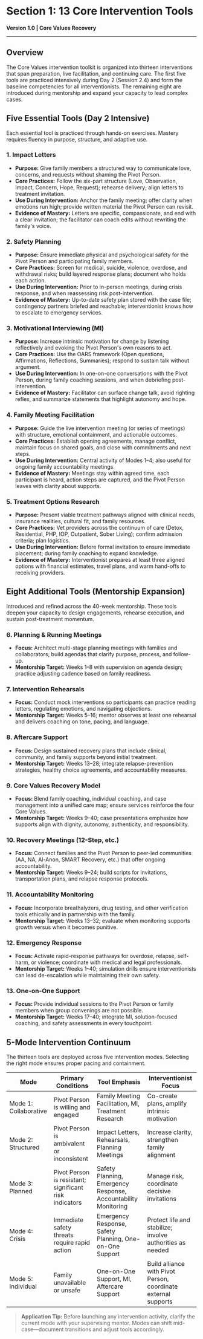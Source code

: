 # Section 1: 13 Core Intervention Tools

**Version 1.0 | Core Values Recovery**

---

## Overview

The Core Values intervention toolkit is organized into thirteen interventions that span preparation, live facilitation, and continuing care. The first five tools are practiced intensively during Day 2 (Session 2.4) and form the baseline competencies for all interventionists. The remaining eight are introduced during mentorship and expand your capacity to lead complex cases.

## Five Essential Tools (Day 2 Intensive)

Each essential tool is practiced through hands-on exercises. Mastery requires fluency in purpose, structure, and adaptive use.

### 1. Impact Letters

- **Purpose:** Give family members a structured way to communicate love, concerns, and requests without shaming the Pivot Person.
- **Core Practices:** Follow the six-part structure (Love, Observation, Impact, Concern, Hope, Request); rehearse delivery; align letters to treatment invitation.
- **Use During Intervention:** Anchor the family meeting; offer clarity when emotions run high; provide written material the Pivot Person can revisit.
- **Evidence of Mastery:** Letters are specific, compassionate, and end with a clear invitation; the facilitator can coach edits without rewriting the family's voice.

### 2. Safety Planning

- **Purpose:** Ensure immediate physical and psychological safety for the Pivot Person and participating family members.
- **Core Practices:** Screen for medical, suicide, violence, overdose, and withdrawal risks; build layered response plans; document who holds each action.
- **Use During Intervention:** Prior to in-person meetings, during crisis response, and when reassessing risk post-intervention.
- **Evidence of Mastery:** Up-to-date safety plan stored with the case file; contingency partners briefed and reachable; interventionist knows how to escalate to emergency services.

### 3. Motivational Interviewing (MI)

- **Purpose:** Increase intrinsic motivation for change by listening reflectively and evoking the Pivot Person's own reasons to act.
- **Core Practices:** Use the OARS framework (Open questions, Affirmations, Reflections, Summaries); respond to sustain talk without argument.
- **Use During Intervention:** In one-on-one conversations with the Pivot Person, during family coaching sessions, and when debriefing post-intervention.
- **Evidence of Mastery:** Facilitator can surface change talk, avoid righting reflex, and summarize statements that highlight autonomy and hope.

### 4. Family Meeting Facilitation

- **Purpose:** Guide the live intervention meeting (or series of meetings) with structure, emotional containment, and actionable outcomes.
- **Core Practices:** Establish opening agreements, manage conflict, maintain focus on shared goals, and close with commitments and next steps.
- **Use During Intervention:** Central activity of Modes 1–4; also useful for ongoing family accountability meetings.
- **Evidence of Mastery:** Meetings stay within agreed time, each participant is heard, action steps are captured, and the Pivot Person leaves with clarity about supports.

### 5. Treatment Options Research

- **Purpose:** Present viable treatment pathways aligned with clinical needs, insurance realities, cultural fit, and family resources.
- **Core Practices:** Vet providers across the continuum of care (Detox, Residential, PHP, IOP, Outpatient, Sober Living); confirm admission criteria; plan logistics.
- **Use During Intervention:** Before formal invitation to ensure immediate placement; during family coaching to expand knowledge.
- **Evidence of Mastery:** Interventionist prepares at least three aligned options with financial estimates, travel plans, and warm hand-offs to receiving providers.

## Eight Additional Tools (Mentorship Expansion)

Introduced and refined across the 40-week mentorship. These tools deepen your capacity to design engagements, rehearse execution, and sustain post-treatment momentum.

### 6. Planning & Running Meetings

- **Focus:** Architect multi-stage planning meetings with families and collaborators; build agendas that clarify purpose, process, and follow-up.
- **Mentorship Target:** Weeks 1–8 with supervision on agenda design; practice adjusting cadence based on family readiness.

### 7. Intervention Rehearsals

- **Focus:** Conduct mock interventions so participants can practice reading letters, regulating emotions, and navigating objections.
- **Mentorship Target:** Weeks 5–16; mentor observes at least one rehearsal and delivers coaching on tone, pacing, and language.

### 8. Aftercare Support

- **Focus:** Design sustained recovery plans that include clinical, community, and family supports beyond initial treatment.
- **Mentorship Target:** Weeks 13–28; integrate relapse-prevention strategies, healthy choice agreements, and accountability measures.

### 9. Core Values Recovery Model

- **Focus:** Blend family coaching, individual coaching, and case management into a unified care map; ensure services reinforce the four Core Values.
- **Mentorship Target:** Weeks 9–40; case presentations emphasize how supports align with dignity, autonomy, authenticity, and responsibility.

### 10. Recovery Meetings (12-Step, etc.)

- **Focus:** Connect families and the Pivot Person to peer-led communities (AA, NA, Al-Anon, SMART Recovery, etc.) that offer ongoing accountability.
- **Mentorship Target:** Weeks 9–24; build scripts for invitations, transportation plans, and relapse response protocols.

### 11. Accountability Monitoring

- **Focus:** Incorporate breathalyzers, drug testing, and other verification tools ethically and in partnership with the family.
- **Mentorship Target:** Weeks 13–32; evaluate when monitoring supports growth versus when it becomes punitive.

### 12. Emergency Response

- **Focus:** Activate rapid-response pathways for overdose, relapse, self-harm, or violence; coordinate with medical and legal professionals.
- **Mentorship Target:** Weeks 1–40; simulation drills ensure interventionists can lead de-escalation while maintaining their own safety.

### 13. One-on-One Support

- **Focus:** Provide individual sessions to the Pivot Person or family members when group convenings are not possible.
- **Mentorship Target:** Weeks 17–40; integrate MI, solution-focused coaching, and safety assessments in every touchpoint.

## 5-Mode Intervention Continuum

The thirteen tools are deployed across five intervention modes. Selecting the right mode ensures proper pacing and containment.

| Mode | Primary Conditions | Tool Emphasis | Interventionist Focus |
| ---- | ------------------ | ------------- | --------------------- |
| Mode 1: Collaborative | Pivot Person is willing and engaged | Family Meeting Facilitation, MI, Treatment Research | Co-create plans, amplify intrinsic motivation |
| Mode 2: Structured | Pivot Person is ambivalent or inconsistent | Impact Letters, Rehearsals, Planning Meetings | Increase clarity, strengthen family alignment |
| Mode 3: Planned | Pivot Person is resistant; significant risk indicators | Safety Planning, Emergency Response, Accountability Monitoring | Manage risk, coordinate decisive invitations |
| Mode 4: Crisis | Immediate safety threats require rapid action | Emergency Response, Safety Planning, One-on-One Support | Protect life and stabilize; involve authorities as needed |
| Mode 5: Individual | Family unavailable or unsafe | One-on-One Support, MI, Aftercare Support | Build alliance with Pivot Person, coordinate external supports |

> **Application Tip:** Before launching any intervention activity, clarify the current mode with your supervising mentor. Modes can shift mid-case—document transitions and adjust tools accordingly.

